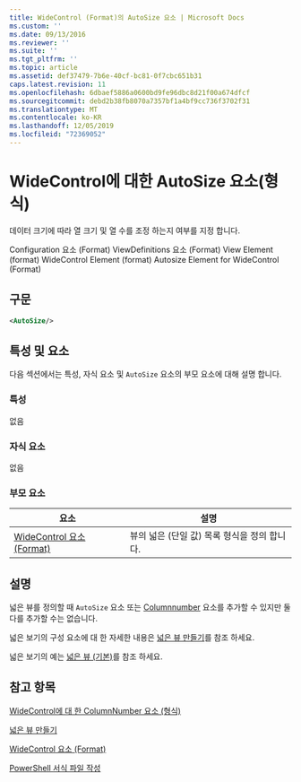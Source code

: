 ```yaml
---
title: WideControl (Format)의 AutoSize 요소 | Microsoft Docs
ms.custom: ''
ms.date: 09/13/2016
ms.reviewer: ''
ms.suite: ''
ms.tgt_pltfrm: ''
ms.topic: article
ms.assetid: def37479-7b6e-40cf-bc81-0f7cbc651b31
caps.latest.revision: 11
ms.openlocfilehash: 6dbaef5886a0600bd9fe96dbc8d21f00a674dfcf
ms.sourcegitcommit: debd2b38fb8070a7357bf1a4bf9cc736f3702f31
ms.translationtype: MT
ms.contentlocale: ko-KR
ms.lasthandoff: 12/05/2019
ms.locfileid: "72369052"
---
```

# <a name="autosize-element-for-widecontrol-format"></a>WideControl에 대한 AutoSize 요소(형식)

데이터 크기에 따라 열 크기 및 열 수를 조정 하는지 여부를 지정 합니다.

Configuration 요소 (Format) ViewDefinitions 요소 (Format) View Element (format) WideControl Element (format) Autosize Element for WideControl (Format)

## <a name="syntax"></a>구문

```xml
<AutoSize/>
```

## <a name="attributes-and-elements"></a>특성 및 요소

다음 섹션에서는 특성, 자식 요소 및 `AutoSize` 요소의 부모 요소에 대해 설명 합니다.

### <a name="attributes"></a>특성

없음

### <a name="child-elements"></a>자식 요소

없음

### <a name="parent-elements"></a>부모 요소

|요소|설명|
|-------------|-----------------|
|[WideControl 요소 (Format)](./widecontrol-element-format.md)|뷰의 넓은 (단일 값) 목록 형식을 정의 합니다.|

## <a name="remarks"></a>설명

넓은 뷰를 정의할 때 `AutoSize` 요소 또는 [Columnnumber](./columnnumber-element-for-widecontrol-format.md) 요소를 추가할 수 있지만 둘 다를 추가할 수는 없습니다.

넓은 보기의 구성 요소에 대 한 자세한 내용은 [넓은 뷰 만들기](./creating-a-wide-view.md)를 참조 하세요.

넓은 보기의 예는 [넓은 뷰 (기본)](./wide-view-basic.md)를 참조 하세요.

## <a name="see-also"></a>참고 항목

[WideControl에 대 한 ColumnNumber 요소 (형식)](./columnnumber-element-for-widecontrol-format.md)

[넓은 뷰 만들기](./creating-a-wide-view.md)

[WideControl 요소 (Format)](./widecontrol-element-format.md)

[PowerShell 서식 파일 작성](./writing-a-powershell-formatting-file.md)
